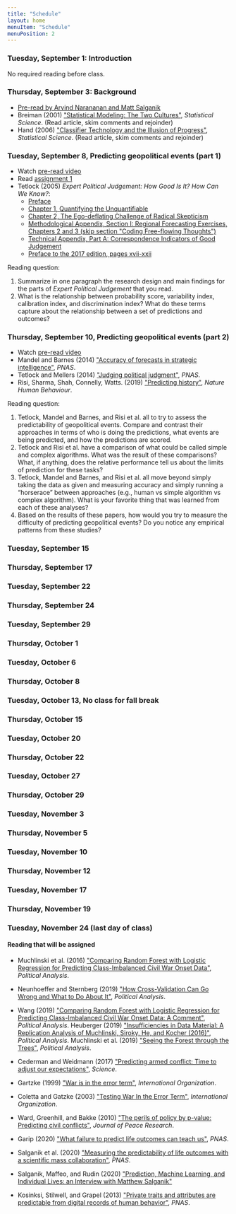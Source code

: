```yaml
---
title: "Schedule"
layout: home
menuItem: "Schedule"
menuPosition: 2
---
```


### Tuesday, September 1: Introduction

No required reading before class.

### Thursday, September 3: Background

- [Pre-read by Arvind Narananan and Matt Salganik]( https://msalganik.github.io/cos597E-soc555_f2020/class-materials/2020-09-03-background/limits-to-prediction-pre-read.pdf)
- Breiman (2001) ["Statistical Modeling: The Two Cultures"](https://projecteuclid.org/euclid.ss/1009213726), _Statistical Science_. (Read article, skim comments and rejoinder)
- Hand (2006) ["Classifier Technology and the Illusion of Progress"](https://projecteuclid.org/euclid.ss/1149600839), _Statistical Science_. (Read article, skim comments and rejoinder)

### Tuesday, September 8, Predicting geopolitical events (part 1)

- Watch [pre-read video](https://youtu.be/BSm_sPnI8DI)
- Read [assignment 1](https://msalganik.github.io/cos597E-soc555_f2020/assignments.html#assignment-1-forecasts-of-the-2020-us-election)
- Tetlock (2005) _Expert Political Judgement: How Good Is It? How Can We Know?_:
  - [Preface](https://www.jstor.org/stable/j.ctt7spbt.4)
  - [Chapter 1, Quantifying the Unquantifiable](https://www.jstor.org/stable/j.ctt7spbt.5)
  - [Chapter 2, The Ego-deflating Challenge of Radical Skepticism](https://www.jstor.org/stable/j.ctt7spbt.6)
  - [Methodological Appendix, Section I: Regional Forecasting Exercises, Chapters 2 and 3 (skip section "Coding Free-flowing Thoughts")](https://www.jstor.org/stable/j.ctt7spbt.13)
  - [Technical Appendix, Part A: Correspondence Indicators of Good Judgement](https://www.jstor.org/stable/j.ctt7spbt.14)
  - [Preface to the 2017 edition, pages xvii-xxii](https://www.jstor.org/stable/j.ctt1pk86s8.5)

Reading question:
1. Summarize in one paragraph the research design and main findings for the parts of _Expert Political Judgement_ that you read.
2. What is the relationship between probability score, variability index, calibration index, and discrimination index? What do these terms capture about the relationship between a set of predictions and outcomes?

### Thursday, September 10, Predicting geopolitical events (part 2)

- Watch [pre-read video](https://youtu.be/wMeXVE4Mdzk)
- Mandel and Barnes (2014) ["Accuracy of forecasts in strategic intelligence"](https://doi.org/10.1073/pnas.1406138111), _PNAS_.
- Tetlock and Mellers (2014) ["Judging political judgment"](https://www.pnas.org/content/111/32/11574
), _PNAS_.
- Risi, Sharma, Shah, Connelly, Watts. (2019) ["Predicting history"](https://doi.org/10.1038/s41562-019-0620-8), _Nature Human Behaviour_.

Reading question:
1. Tetlock, Mandel and Barnes, and Risi et al. all to try to assess the predictability of geopolitical events. Compare and contrast their approaches in terms of who is doing the predictions, what events are being predicted, and how the predictions are scored.
2. Tetlock and Risi et al. have a comparison of what could be called simple and complex algorithms. What was the result of these comparisons?  What, if anything, does the relative performance tell us about the limits of prediction for these tasks?
3. Tetlock, Mandel and Barnes, and Risi et al. all move beyond simply taking the data as given and
 measuring accuracy and simply running a “horserace” between approaches (e.g., human vs simple algorithm vs complex algorithm). What is your favorite thing that was learned from each of these analyses?  
4. Based on the results of these papers, how would you try to measure the difficulty of predicting geopolitical events? Do you notice any empirical patterns from these studies?

### Tuesday, September 15

### Thursday, September 17

### Tuesday, September 22

### Thursday, September 24

### Tuesday, September 29

### Thursday, October 1

### Tuesday, October 6

### Thursday, October 8

### Tuesday, October 13, No class for fall break

### Thursday, October 15

### Tuesday, October 20

### Thursday, October 22

### Tuesday, October 27

### Thursday, October 29

### Tuesday, November 3

### Thursday, November 5

### Tuesday, November 10

### Thursday, November 12

### Tuesday, November 17

### Thursday, November 19

### Tuesday, November 24 (last day of class)


#### Reading that will be assigned

- Muchlinski et al. (2016) ["Comparing Random Forest with Logistic Regression for Predicting Class-Imbalanced Civil War Onset Data"](https://doi.org/10.1093/pan/mpv024), _Political Analysis_.
- Neunhoeffer and Sternberg (2019) ["How Cross-Validation Can Go Wrong and What to Do About It"](https://www.cambridge.org/core/journals/political-analysis/article/how-crossvalidation-can-go-wrong-and-what-to-do-about-it/CA8C4B470E27C99892AB978CE0A3AE29), _Political Analysis_.
- Wang (2019) ["Comparing Random Forest with Logistic Regression for Predicting Class-Imbalanced Civil War Onset Data: A Comment"](https://www.cambridge.org/core/journals/political-analysis/article/comparing-random-forest-with-logistic-regression-for-predicting-classimbalanced-civil-war-onset-data-a-comment/B62CC1DA390C58435004D4C5D56DBF71), _Political Analysis_.
Heuberger (2019) ["Insufficiencies in Data Material: A Replication Analysis of Muchlinski, Siroky, He, and Kocher (2016)"](https://www.cambridge.org/core/journals/political-analysis/article/insufficiencies-in-data-material-a-replication-analysis-of-muchlinski-siroky-he-and-kocher-2016/DCFFD3F8F23604794ABE615F10C42FA4), _Political Analysis_.
Muchlinski et al. (2019) ["Seeing the Forest through the Trees"](https://www.cambridge.org/core/journals/political-analysis/article/seeing-the-forest-through-the-trees/E717D15F10CC4F979EDC35C0CB9B55C1), _Political Analysis_.

- Cederman and Weidmann (2017) ["Predicting armed conflict: Time to adjust our expectations"](https://dx.doi.org/10.1126/science.aal4483), _Science_.
- Gartzke (1999) ["War is in the error term"](https://www.cambridge.org/core/journals/international-organization/article/war-is-in-the-error-term/45964C242DA8AFD93AFD2B1750FAF4D0), _International Organization_.
- Coletta and Gatzke (2003) ["Testing War In the Error Term"]( https://doi.org/10.1017/S0020818303572083), _International Organization_.
- Ward, Greenhill, and Bakke (2010) ["The perils of policy by p-value: Predicting civil conflicts"](https://doi.org/10.1177/0022343309356491), _Journal of Peace Research_.

- Garip (2020) ["What failure to predict life outcomes can teach us"](https://doi.org/10.1073/pnas.2003390117), _PNAS_.
- Salganik et al. (2020) ["Measuring the predictability of life outcomes with a scientific mass collaboration"](https://doi.org/10.1073/pnas.1915006117), _PNAS_.
- Salganik, Maffeo, and Rudin (2020) ["Prediction, Machine Learning, and Individual Lives: an Interview with Matthew Salganik"](https://doi.org/10.1162/99608f92.eecdfa4e)
- Kosinksi, Stilwell, and Grapel (2013) ["Private traits and attributes are predictable from digital records of human behavior"](https://doi.org/10.1073/pnas.1218772110), _PNAS_.
